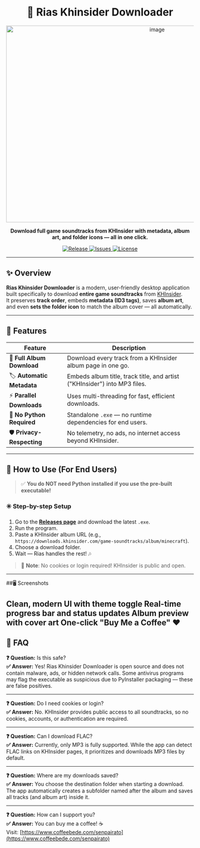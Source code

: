 <h1 align="center">🎵 Rias Khinsider Downloader</h1>

<p align="center">
 <img width="795" height="527" alt="image" src="https://github.com/user-attachments/assets/9855a852-9a66-410e-b587-6bea9ce711c6" />
</p>

<p align="center">
  <b>Download full game soundtracks from KHInsider with metadata, album art, and folder icons — all in one click.</b>
</p>

<p align="center">
  <a href="https://github.com/SenpaiRato/RiasKhinsiderDownloader/releases">
    <img src="https://img.shields.io/github/v/release/SenpaiRato/RiasKhinsiderDownloader?color=6aa6f8&style=for-the-badge" alt="Release">
  </a>
  <a href="https://github.com/SenpaiRato/RiasKhinsiderDownloader/issues">
    <img src="https://img.shields.io/github/issues/SenpaiRato/RiasKhinsiderDownloader?color=fcba03&style=for-the-badge" alt="Issues">
  </a>
  <a href="https://github.com/SenpaiRato/RiasKhinsiderDownloader/blob/main/LICENSE">
    <img src="https://img.shields.io/github/license/SenpaiRato/RiasKhinsiderDownloader?color=00c853&style=for-the-badge" alt="License">
  </a>
</p>

---

## ✨ Overview

**Rias Khinsider Downloader** is a modern, user-friendly desktop application built specifically to download **entire game soundtracks** from [KHInsider](https://downloads.khinsider.com).  
It preserves **track order**, embeds **metadata (ID3 tags)**, saves **album art**, and even **sets the folder icon** to match the album cover — all automatically.


---

## 🚀 Features

| Feature | Description |
|--------|-------------|
| 🎵 **Full Album Download** | Download every track from a KHInsider album page in one go. |
| 🏷️ **Automatic Metadata** | Embeds album title, track title, and artist ("KHInsider") into MP3 files. |
| ⚡ **Parallel Downloads** | Uses multi-threading for fast, efficient downloads. |
| 🧼 **No Python Required** | Standalone `.exe` — no runtime dependencies for end users. |
| 🛡️ **Privacy-Respecting** | No telemetry, no ads, no internet access beyond KHInsider. |

---

## 🧩 How to Use (For End Users)

> ✅ **You do NOT need Python installed if you use the pre-built executable!**

### ✳️ Step-by-step Setup

1. Go to the **[Releases page](https://github.com/SenpaiRato/RiasKhinsiderDownloader/releases)** and download the latest `.exe`.
2. Run the program.
3. Paste a KHInsider album URL (e.g., `https://downloads.khinsider.com/game-soundtracks/album/minecraft`).
4. Choose a download folder.
5. Wait — Rias handles the rest! 🎶

> 🛑 **Note**: No cookies or login required! KHInsider is public and open.

---

##🖥️ Screenshots

Clean, modern UI with theme toggle
Real-time progress bar and status updates
Album preview with cover art
One-click "Buy Me a Coffee" ❤️
---

## 🧠 FAQ

**❓ Question:** Is this safe?  
**✅ Answer:** Yes! Rias Khinsider Downloader is open source and does not contain malware, ads, or hidden network calls. Some antivirus programs may flag the executable as suspicious due to PyInstaller packaging — these are false positives.

---

**❓ Question:** Do I need cookies or login?  
**✅ Answer:** No. KHInsider provides public access to all soundtracks, so no cookies, accounts, or authentication are required.

---

**❓ Question:** Can I download FLAC?  
**✅ Answer:** Currently, only MP3 is fully supported. While the app can detect FLAC links on KHInsider pages, it prioritizes and downloads MP3 files by default.

---

**❓ Question:** Where are my downloads saved?  
**✅ Answer:** You choose the destination folder when starting a download. The app automatically creates a subfolder named after the album and saves all tracks (and album art) inside it.

---

**❓ Question:** How can I support you?  
**✅ Answer:** You can buy me a coffee! ☕  
Visit: [https://www.coffeebede.com/senpairato](https://www.coffeebede.com/senpairato)
